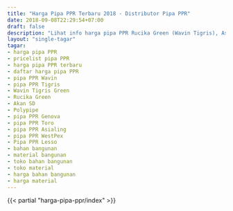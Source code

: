```yaml
---
title: "Harga Pipa PPR Terbaru 2018 - Distributor Pipa PPR"
date: 2018-09-08T22:29:54+07:00
draft: false
description: "Lihat info harga pipa PPR Rucika Green (Wavin Tigris), Asialing, Dizayn, Lesso, dll. Harga diupdate secara rutin dari distributor pipa PPR langsung."
layout: "single-tagar"
tagar:
- harga pipa PPR
- pricelist pipa PPR
- harga pipa PPR terbaru
- daftar harga pipa PPR
- pipa PPR Wavin
- pipa PPR Tigris
- Wavin Tigris Green
- Rucika Green
- Akan SD
- Polypipe
- pipa PPR Genova
- pipa PPR Toro
- pipa PPR Asialing
- pipa PPR WestPex
- Pipa PPR Lesso
- bahan bangunan
- material bangunan
- toko bahan bangunan
- toko material
- harga bahan bangunan
- harga material
---
```


{{< partial "harga-pipa-ppr/index" >}}